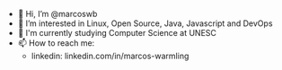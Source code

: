 - 👋 Hi, I’m @marcoswb
- 👀 I’m interested in Linux, Open Source, Java, Javascript and DevOps
- 🌱 I'm currently studying Computer Science at UNESC
- 📫 How to reach me:
  - linkedin: linkedin.com/in/marcos-warmling
